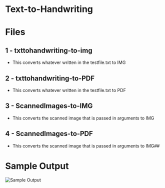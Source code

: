 
# Text-to-Handwriting


# Files

## 1 - txttohandwriting-to-img
	
	

 - This converts whatever written in the testfile.txt to IMG


## 2 - txttohandwriting-to-PDF

- This converts whatever written in the testfile.txt to PDF
## 3 - ScannedImages-to-IMG
- This converts the scanned image that is passed in arguments to IMG

## 4 - ScannedImages-to-PDF
- This converts the scanned image that is passed in arguments to IMG## 
# Sample Output
![Sample Output](https://photos.app.goo.gl/iPg2F6eqfcRT5AXh7)
